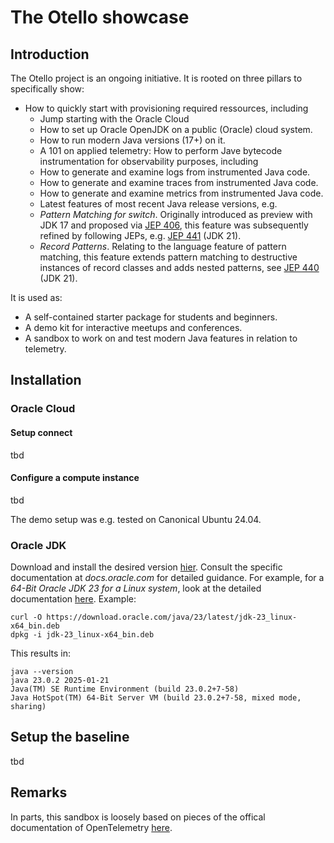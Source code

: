 # The Otello showcase

## Introduction
The Otello project is an ongoing initiative. It is rooted on three pillars to specifically show:

- How to quickly start with provisioning required ressources, including
  - Jump starting with the Oracle Cloud
   - How to set up Oracle OpenJDK on a public (Oracle) cloud system.
   - How to run modern Java versions (17+) on it.
   - A 101 on applied telemetry: How to perform Jave bytecode instrumentation for observability purposes, including
  - How to generate and examine logs from instrumented Java code.
   - How to generate and examine traces from instrumented Java code.
   - How to generate and examine metrics from instrumented Java code.
  - Latest features of most recent Java release versions, e.g. 
   - *Pattern Matching for switch*. Originally introduced as preview with JDK 17 and proposed via [JEP 406](https://openjdk.org/jeps/406), this feature was subsequently refined by following JEPs, e.g. [JEP 441](https://openjdk.org/jeps/441) (JDK 21). 
   - *Record Patterns*. Relating to the language feature of pattern matching, this feature extends pattern matching to destructive instances of record classes and adds nested patterns, see [JEP 440](https://openjdk.org/jeps/440) (JDK 21). 

It is used as:
- A self-contained starter package for students and beginners.
- A demo kit for interactive meetups and conferences.
- A sandbox to work on and test modern Java features in relation to telemetry.

## Installation

### Oracle Cloud

#### Setup connect

tbd

#### Configure a compute instance

tbd

The demo setup was e.g. tested on Canonical Ubuntu 24.04.

### Oracle JDK

Download and install the desired version [hier](https://www.oracle.com/java/technologies/downloads/). Consult the specific documentation at *docs.oracle.com* for detailed guidance. For example, for a *64-Bit Oracle JDK 23 for a Linux system*, look at the detailed documentation [here](https://docs.oracle.com/en/java/javase/23/install/installation-jdk-linux-platforms.html). Example:

```
curl -O https://download.oracle.com/java/23/latest/jdk-23_linux-x64_bin.deb
dpkg -i jdk-23_linux-x64_bin.deb
```

This results in:
```
java --version
java 23.0.2 2025-01-21
Java(TM) SE Runtime Environment (build 23.0.2+7-58)
Java HotSpot(TM) 64-Bit Server VM (build 23.0.2+7-58, mixed mode, sharing)
```

## Setup the baseline

tbd


## Remarks

In parts, this sandbox is loosely based on pieces of the offical documentation of OpenTelemetry [here](https://opentelemetry.io/docs/languages/java/getting-started/). 
